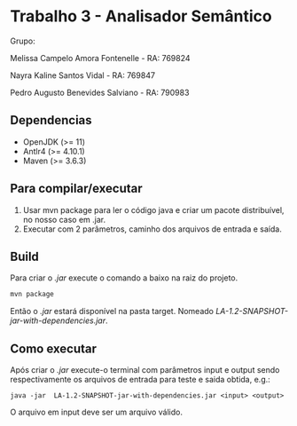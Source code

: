 # Trabalho 3 - Analisador Semântico

Grupo:

Melissa Campelo Amora Fontenelle - RA: 769824

Nayra Kaline Santos Vidal - RA: 769847

Pedro Augusto Benevides Salviano - RA: 790983

## Dependencias
- OpenJDK (>= 11)
- Antlr4 (>= 4.10.1)
- Maven (>= 3.6.3)

## Para compilar/executar
1. Usar mvn package para ler o código java e criar um pacote distribuível, no nosso caso em .jar.
2. Executar com 2 parâmetros, caminho dos arquivos de entrada e saída.

## Build
Para criar o *.jar* execute o comando a baixo na raiz do projeto.
```bash
mvn package
```
Então o *.jar* estará disponível na pasta target.
Nomeado *LA-1.2-SNAPSHOT-jar-with-dependencies.jar*. 

## Como executar
Após criar o *.jar* execute-o terminal com parâmetros input e output sendo respectivamente os arquivos de entrada para teste e saida 
obtida, e.g.:
```
java -jar  LA-1.2-SNAPSHOT-jar-with-dependencies.jar <input> <output>
```
O arquivo em input deve ser um arquivo válido.